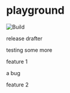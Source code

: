 # playground

![Build](https://github.com/josh-lester/playground/workflows/CI/badge.svg)

release drafter

testing some more

feature 1

a bug

feature 2
